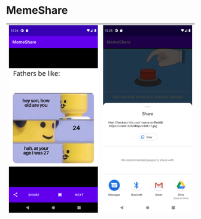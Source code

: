 # MemeShare


| <img width=800 src="screenshots/1.png"> | <img width=800 src="screenshots/2.png"> |
| ---------------------------------------------- | -------------------------------------------- | 
